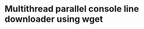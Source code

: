 Multithread parallel console line downloader using wget
=======================================================

